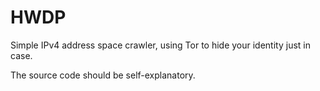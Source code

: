 # HWDP
Simple IPv4 address space crawler, using Tor to hide your identity just in case.

The source code should be self-explanatory.

